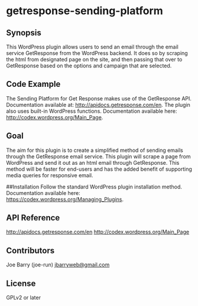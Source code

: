 # getresponse-sending-platform

## Synopsis
This WordPress plugin allows users to send an email through the email service GetResponse from the WordPress backend. It does so by
scraping the html from designated page on the site, and then passing that over to GetResponse based on the options and
campaign that are selected.

## Code Example
The Sending Platform for Get Response makes use of the GetResponse API. Documentation available at: http://apidocs.getresponse.com/en. The plugin also uses built-in WordPress functions. Documentation available here: http://codex.wordpress.org/Main_Page.

## Goal
The aim for this plugin is to create a simplified method of sending emails through the GetResponse email service. This plugin will
scrape a page from WordPress and send it out as an html email through GetResponse. This method will be faster for end-users and has
the added benefit of supporting media queries for responsive email.

##Installation
Follow the standard WordPress plugin installation method. Documentation available here: https://codex.wordpress.org/Managing_Plugins.

## API Reference
http://apidocs.getresponse.com/en
http://codex.wordpress.org/Main_Page

## Contributors
Joe Barry (joe-run)
jbarryweb@gmail.com

## License
GPLv2 or later
